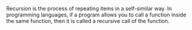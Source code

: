 Recursion is the process of repeating items in a self-similar way.
In programming languages, if a program allows you to call
a function inside the same function,
then it is called a recursive call of the function.